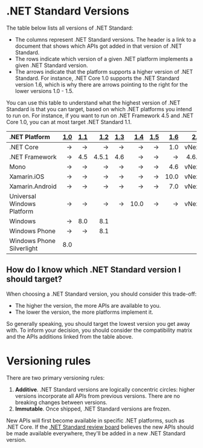 # .NET Standard Versions

The table below lists all versions of .NET Standard:

* The columns represent .NET Standard versions. The header is a link to a
  document that shows which APIs got added in that version of .NET Standard.
* The rows indicate which version of a given .NET platform implements a given
  .NET Standard version.
* The arrows indicate that the platform supports a higher version of .NET
  Standard. For instance, .NET Core 1.0 supports the .NET Standard version 1.6,
  which is why there are arrows pointing to the right for the lower versions 1.0
  \- 1.5.

You can use this table to understand what the highest version of .NET Standard
is that you can target, based on which .NET platforms you intend to run on. For
instance, if you want to run on .NET Framework 4.5 and .NET Core 1.0, you can at
most target .NET Standard 1.1.

|.NET Platform              | [1.0]| [1.1]| [1.2]| [1.3]| [1.4]| [1.5]| [1.6]| [2.0]|
|:--------------------------|-----:|-----:|-----:|-----:|-----:|-----:|-----:|-----:|
|.NET Core                  |&rarr;|&rarr;|&rarr;|&rarr;|&rarr;|&rarr;|   1.0| vNext|
|.NET Framework             |&rarr;|  4.5 | 4.5.1|   4.6|&rarr;|&rarr;|&rarr;| 4.6.1|
|Mono                       |&rarr;|&rarr;|&rarr;|&rarr;|&rarr;|&rarr;|   4.6| vNext|
|Xamarin.iOS                |&rarr;|&rarr;|&rarr;|&rarr;|&rarr;|&rarr;|  10.0| vNext|
|Xamarin.Android            |&rarr;|&rarr;|&rarr;|&rarr;|&rarr;|&rarr;|   7.0| vNext|
|Universal Windows Platform |&rarr;|&rarr;|&rarr;|&rarr;|  10.0|&rarr;|&rarr;| vNext|
|Windows                    |&rarr;|   8.0|   8.1|      |      |      |      |      |
|Windows Phone              |&rarr;|&rarr;|   8.1|      |      |      |      |      |
|Windows Phone Silverlight  |   8.0|      |      |      |      |      |      |      |

[1.0]: versions/netstandard1.0.md
[1.1]: versions/netstandard1.1.md
[1.2]: versions/netstandard1.2.md
[1.3]: versions/netstandard1.3.md
[1.4]: versions/netstandard1.4.md
[1.5]: versions/netstandard1.5.md
[1.6]: versions/netstandard1.6.md
[2.0]: versions/netstandard2.0.md

## How do I know which .NET Standard version I should target?

When choosing a .NET Standard version, you should consider this trade-off:

* The higher the version, the more APIs are available to you.
* The lower the version, the more platforms implement it.

So generally speaking, you should target the lowest version you get away with.
To inform your decision, you should consider the compatibility matrix and the
APIs additions linked from the table above.

# Versioning rules

There are two primary versioning rules:

1. **Additive**. .NET Standard versions are logically concentric circles: higher
   versions incorporate all APIs from previous versions. There are no breaking
   changes between versions.
2. **Immutable**. Once shipped, .NET Standard versions are frozen.

New APIs will first become available in specific .NET platforms, such as .NET
Core. If the [.NET Standard review board][netstandard-board] believes the new
APIs should be made available everywhere, they'll be added in a new .NET
Standard version.

[netstandard-board]: review-board/README.md